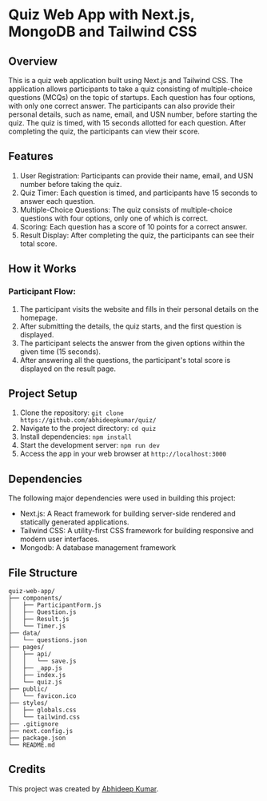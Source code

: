 # Quiz Web App with Next.js, MongoDB and Tailwind CSS

## Overview

This is a quiz web application built using Next.js and Tailwind CSS. The application allows participants to take a quiz consisting of multiple-choice questions (MCQs) on the topic of startups. Each question has four options, with only one correct answer. The participants can also provide their personal details, such as name, email, and USN number, before starting the quiz. The quiz is timed, with 15 seconds allotted for each question. After completing the quiz, the participants can view their score.

## Features

1. User Registration: Participants can provide their name, email, and USN number before taking the quiz.
2. Quiz Timer: Each question is timed, and participants have 15 seconds to answer each question.
3. Multiple-Choice Questions: The quiz consists of multiple-choice questions with four options, only one of which is correct.
4. Scoring: Each question has a score of 10 points for a correct answer.
5. Result Display: After completing the quiz, the participants can see their total score.

## How it Works

### Participant Flow:

1. The participant visits the website and fills in their personal details on the homepage.
2. After submitting the details, the quiz starts, and the first question is displayed.
3. The participant selects the answer from the given options within the given time (15 seconds).
4. After answering all the questions, the participant's total score is displayed on the result page.


## Project Setup

1. Clone the repository: `git clone https://github.com/abhideepkumar/quiz/`
2. Navigate to the project directory: `cd quiz`
3. Install dependencies: `npm install`
4. Start the development server: `npm run dev`
5. Access the app in your web browser at `http://localhost:3000`

## Dependencies

The following major dependencies were used in building this project:

- Next.js: A React framework for building server-side rendered and statically generated applications.
- Tailwind CSS: A utility-first CSS framework for building responsive and modern user interfaces.
- Mongodb: A database management framework
## File Structure

```
quiz-web-app/
├── components/
│   ├── ParticipantForm.js
│   ├── Question.js
│   ├── Result.js
│   └── Timer.js
├── data/
│   └── questions.json
├── pages/
│   ├── api/
│   │   └── save.js
│   ├── _app.js
│   ├── index.js
│   └── quiz.js
├── public/
│   └── favicon.ico
├── styles/
│   ├── globals.css
│   └── tailwind.css
├── .gitignore
├── next.config.js
├── package.json
└── README.md
```

## Credits

This project was created by [Abhideep Kumar](https://github.com/abhideepkumar).